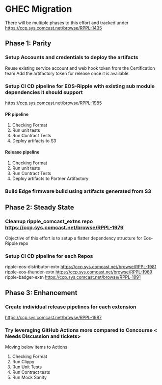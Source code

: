 # GHEC Migration

There will be multiple phases to this effort and tracked under https://ccp.sys.comcast.net/browse/RPPL-1435

## Phase 1: Parity

### Setup Accounts and credentials to deploy the artifacts
Reuse existing service account and web hook token from the Certification team
Add the artifactory token for release once it is available.

### Setup CI CD pipeline for EOS-Ripple with existing sub module dependencies it should support
https://ccp.sys.comcast.net/browse/RPPL-1985
#### PR pipeline
1. Checking Format
2. Run unit tests
3. Run Contract Tests
4. Deploy artifacts to S3

#### Release pipeline
1. Checking Format
2. Run unit tests
3. Run Contract Tests
4. Deploy artifacts to Partner Artifactory

### Build Edge firmware build using artifacts generated from S3

## Phase 2: Steady State

### Cleanup ripple_comcast_extns repo https://ccp.sys.comcast.net/browse/RPPL-1979

Objective of this effort is to setup a flatter dependency structure for Eos-Ripple repo

### Setup CI CD pipeline for each Repos
 ripple-eos-distributor-extn https://ccp.sys.comcast.net/browse/RPPL-1981
 ripple-eos-thunder-extn https://ccp.sys.comcast.net/browse/RPPL-1989
 ripple-badger-extn https://ccp.sys.comcast.net/browse/RPPL-1991


## Phase 3: Enhancement

### Create individual release pipelines for each extension
https://ccp.sys.comcast.net/browse/RPPL-1987

### Try leveraging GitHub Actions more compared to Concourse < Needs Discussion and tickets>
Moving below items to Actions
1. Checking Format
2. Run Clippy
3. Run Unit Tests
4. Run Contract tests
5. Run Mock Sanity
